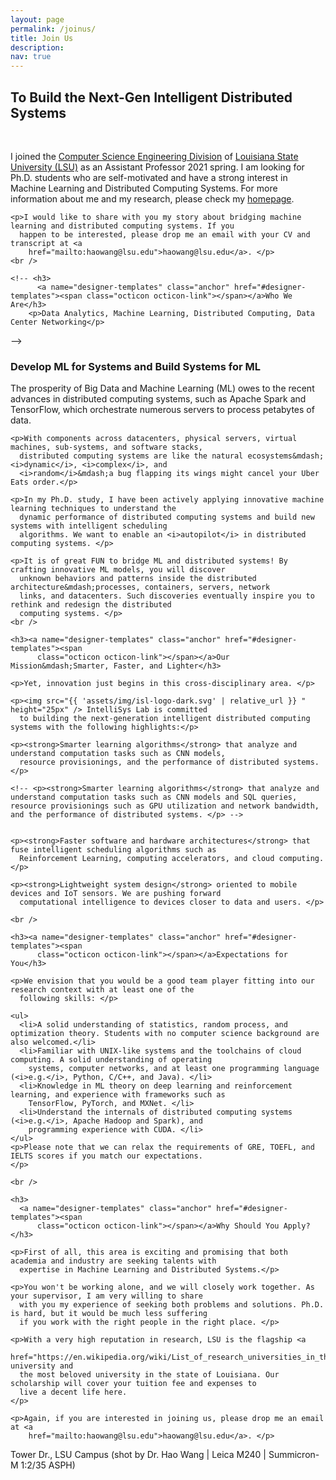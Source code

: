```yaml
---
layout: page
permalink: /joinus/
title: Join Us
description:
nav: true
---
```


<div class="wrapper">

  <section>
    <!-- <img src="{{ '/assets/img/logo-dark.svg' | relative_url }} " width="300px" /> <br /><br /><br /> -->
    <h2>To Build the Next-Gen Intelligent Distributed Systems</h2>
    <br />
    <p>I joined the <a href="https://www.lsu.edu/eng/cse/">Computer Science Engineering Division</a> of <a
        href="https://www.lsu.edu/">Louisiana State University (LSU)</a> as an Assistant Professor 2021 spring. I am
      looking for Ph.D. students who are self-motivated and have a strong interest in Machine Learning and Distributed
      Computing Systems. For more information about me and my research, please check my <a
        href="https://intellisys.haow.ca/haowang/">homepage</a>.</p>

    <p>I would like to share with you my story about bridging machine learning and distributed computing systems. If you
      happen to be interested, please drop me an email with your CV and transcript at <a
        href="mailto:haowang@lsu.edu">haowang@lsu.edu</a>. </p>
    <br />

    <!-- <h3>
          <a name="designer-templates" class="anchor" href="#designer-templates"><span class="octicon octicon-link"></span></a>Who We Are</h3>
        <p>Data Analytics, Machine Learning, Distributed Computing, Data Center Networking</p>
 -->
    <h3><a name="designer-templates" class="anchor" href="#designer-templates"><span
          class="octicon octicon-link"></span></a>Develop ML for Systems and Build Systems for ML</h3>
    <p>The prosperity of Big Data and Machine Learning (ML) owes to the recent advances in distributed computing
      systems, such as Apache Spark and TensorFlow, which orchestrate numerous servers to process petabytes of data.
    </p>

    <p>With components across datacenters, physical servers, virtual machines, sub-systems, and software stacks,
      distributed computing systems are like the natural ecosystems&mdash;<i>dynamic</i>, <i>complex</i>, and
      <i>random</i>&mdash;a bug flapping its wings might cancel your Uber Eats order.</p>

    <p>In my Ph.D. study, I have been actively applying innovative machine learning techniques to understand the
      dynamic performance of distributed computing systems and build new systems with intelligent scheduling
      algorithms. We want to enable an <i>autopilot</i> in distributed computing systems. </p>

    <p>It is of great FUN to bridge ML and distributed systems! By crafting innovative ML models, you will discover
      unknown behaviors and patterns inside the distributed architecture&mdash;processes, containers, servers, network
      links, and datacenters. Such discoveries eventually inspire you to rethink and redesign the distributed
      computing systems. </p>
    <br />

    <h3><a name="designer-templates" class="anchor" href="#designer-templates"><span
          class="octicon octicon-link"></span></a>Our Mission&mdash;Smarter, Faster, and Lighter</h3>

    <p>Yet, innovation just begins in this cross-disciplinary area. </p>

    <p><img src="{{ 'assets/img/isl-logo-dark.svg' | relative_url }} " height="25px" /> IntelliSys Lab is committed
      to building the next-generation intelligent distributed computing systems with the following highlights:</p>

    <p><strong>Smarter learning algorithms</strong> that analyze and understand computation tasks such as CNN models,
      resource provisionings, and the performance of distributed systems. </p>

    <!-- <p><strong>Smarter learning algorithms</strong> that analyze and understand computation tasks such as CNN models and SQL queries, resource provisionings such as GPU utilization and network bandwidth, and the performance of distributed systems. </p> -->


    <p><strong>Faster software and hardware architectures</strong> that fuse intelligent scheduling algorithms such as
      Reinforcement Learning, computing accelerators, and cloud computing. </p>

    <p><strong>Lightweight system design</strong> oriented to mobile devices and IoT sensors. We are pushing forward
      computational intelligence to devices closer to data and users. </p>

    <br />

    <h3><a name="designer-templates" class="anchor" href="#designer-templates"><span
          class="octicon octicon-link"></span></a>Expectations for You</h3>

    <p>We envision that you would be a good team player fitting into our research context with at least one of the
      following skills: </p>

    <ul>
      <li>A solid understanding of statistics, random process, and optimization theory. Students with no computer science background are also welcomed.</li>
      <li>Familiar with UNIX-like systems and the toolchains of cloud computing. A solid understanding of operating
        systems, computer networks, and at least one programming language (<i>e.g.</i>, Python, C/C++, and Java). </li>
      <li>Knowledge in ML theory on deep learning and reinforcement learning, and experience with frameworks such as
        TensorFlow, PyTorch, and MXNet. </li>
      <li>Understand the internals of distributed computing systems (<i>e.g.</i>, Apache Hadoop and Spark), and
        programming experience with CUDA. </li>
    </ul>
    <p>Please note that we can relax the requirements of GRE, TOEFL, and IELTS scores if you match our expectations.
    </p>

    <br />

    <h3>
      <a name="designer-templates" class="anchor" href="#designer-templates"><span
          class="octicon octicon-link"></span></a>Why Should You Apply?</h3>

    <p>First of all, this area is exciting and promising that both academia and industry are seeking talents with
      expertise in Machine Learning and Distributed Systems.</p>

    <p>You won't be working alone, and we will closely work together. As your supervisor, I am very willing to share
      with you my experience of seeking both problems and solutions. Ph.D. is hard, but it would be much less suffering
      if you work with the right people in the right place. </p>

    <p>With a very high reputation in research, LSU is the flagship <a
        href="https://en.wikipedia.org/wiki/List_of_research_universities_in_the_United_States">R1</a> university and
      the most beloved university in the state of Louisiana. Our scholarship will cover your tuition fee and expenses to
      live a decent life here.
    </p>

    <p>Again, if you are interested in joining us, please drop me an email at <a
        href="mailto:haowang@lsu.edu">haowang@lsu.edu</a>. </p>



  </section>

  <div class="row">
    <div class="col-sm mt-3 mt-md-0 mx-auto d-block">
      <img class="img-fluid rounded" src="{{ '/assets/img/L1008052.jpg' | relative_url }}" alt=""
        title="lsu campus" />
    </div>
  </div>
  <div class="caption">
    Tower Dr., LSU Campus (shot by Dr. Hao Wang | Leica M240 | Summicron-M 1:2/35 ASPH)
  </div>
